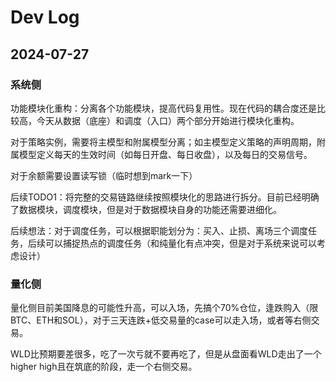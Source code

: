 # Dev Log

## 2024-07-27

### 系统侧
功能模块化重构：分离各个功能模块，提高代码复用性。现在代码的耦合度还是比较高，今天从数据（底座）和调度（入口）两个部分开始进行模块化重构。

对于策略实例，需要将主模型和附属模型分离；如主模型定义策略的声明周期，附属模型定义每天的生效时间（如每日开盘、每日收盘），以及每日的交易信号。

对于余额需要设置读写锁（临时想到mark一下）

后续TODO1：将完整的交易链路继续按照模块化的思路进行拆分。目前已经明确了数据模块，调度模块，但是对于数据模块自身的功能还需要进细化。

后续想法：对于调度任务，可以根据职能划分为：买入、止损、离场三个调度任务，后续可以捕捉热点的调度任务（和纯量化有点冲突，但是对于系统来说可以考虑设计）

### 量化侧
量化侧目前美国降息的可能性升高，可以入场，先搞个70%仓位，逢跌购入（限BTC、ETH和SOL），对于三天连跌+低交易量的case可以走入场，或者等右侧交易。

WLD比预期要差很多，吃了一次亏就不要再吃了，但是从盘面看WLD走出了一个higher high且在筑底的阶段，走一个右侧交易。
